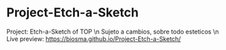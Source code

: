 # Project-Etch-a-Sketch
Project: Etch-a-Sketch of TOP \n
Sujeto a cambios, sobre todo esteticos \n
Live preview: https://biosma.github.io/Project-Etch-a-Sketch/
